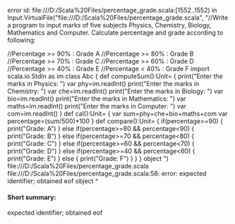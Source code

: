 error id: file:///D:/Scala%20Files/percentage_grade.scala:[1552..1552) in Input.VirtualFile("file:///D:/Scala%20Files/percentage_grade.scala", "//Write a program to input marks of five subjects Physics, Chemistry, Biology, Mathematics and Computer. Calculate percentage and grade according to following:

//Percentage >= 90% : Grade A
//Percentage >= 80% : Grade B
//Percentage >= 70% : Grade C
//Percentage >= 60% : Grade D
//Percentage >= 40% : Grade E
//Percentage < 40% : Grade F
import scala.io.StdIn as im 
class Abc 
{
    def computeSum():Unit=
    {
        print("Enter the marks in Physics: ")
        var phy=im.readInt()
        print("Enter the marks in Chemistry: ")
        var che=im.readInt()
        print("Enter the marks in Biology: ")
        var bio=im.readInt()
        print("Enter the marks in Mathematics: ")
        var maths=im.readInt()
        print("Enter the marks in Computer: ")
        var com=im.readInt()
    }
    def cal():Unit= 
    {
        var sum=phy+che+bio+maths+com
        var percentage=(sum/500)*100
    }
    def compare():Unit= 
    {
        if(percentage>=90)
        {
            print("Grade: A")
        }
        else if(percentage>=80 && percentage<90)
        {
            print("Grade: B")
        }
        else if(percentage>=70 && percentage<80)
        {
            print("Grade: C")
        }
        else if(percentage>=60 && percentage<70)
        {
            print("Grade: D")
        }
        else if(percentage>=40 && percentage<60)
        {
            print("Grade: E")
        }
        else
        {
            print("Grade: F")
        }
    }
}
object ")
file:///D:/Scala%20Files/percentage_grade.scala
file:///D:/Scala%20Files/percentage_grade.scala:58: error: expected identifier; obtained eof
object 
       ^
#### Short summary: 

expected identifier; obtained eof